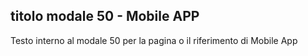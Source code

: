 ## titolo modale 50 - Mobile APP

Testo interno al modale 50 per la pagina o il riferimento di Mobile App
